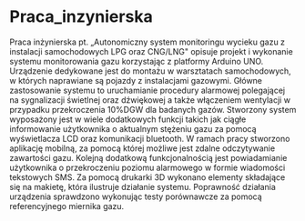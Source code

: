 # Praca_inzynierska

Praca inżynierska pt. „Autonomiczny system monitoringu wycieku gazu z instalacji samochodowych LPG oraz CNG/LNG" opisuje projekt i wykonanie systemu monitorowania gazu korzystając z platformy Arduino UNO. 
Urządzenie dedykowane jest do montażu w warsztatach samochodowych, w których naprawiane są pojazdy z instalacjami gazowymi. 
Główne zastosowanie systemu to uruchamianie procedury alarmowej polegającej na sygnalizacji świetlnej oraz dźwiękowej a także włączeniem wentylacji w przypadku przekroczenia 10%DGW dla badanych gazów. 
Stworzony system wyposażony jest w wiele dodatkowych funkcji takich jak ciągłe informowanie użytkownika o aktualnym stężeniu gazu za pomocą wyświetlacza LCD oraz komunikacji bluetooth. 
W ramach pracy stworzono aplikację mobilną, za pomocą której możliwe jest zdalne odczytywanie zawartości gazu. Kolejną dodatkową funkcjonalnością jest powiadamianie użytkownika o przekroczeniu poziomu alarmowego w formie wiadomości tekstowych SMS. 
Za pomocą drukarki 3D wykonano elementy składające się na makietę, która ilustruje działanie systemu. 
Poprawność działania urządzenia sprawdzono wykonując testy porównawcze za pomocą referencyjnego miernika gazu.   
